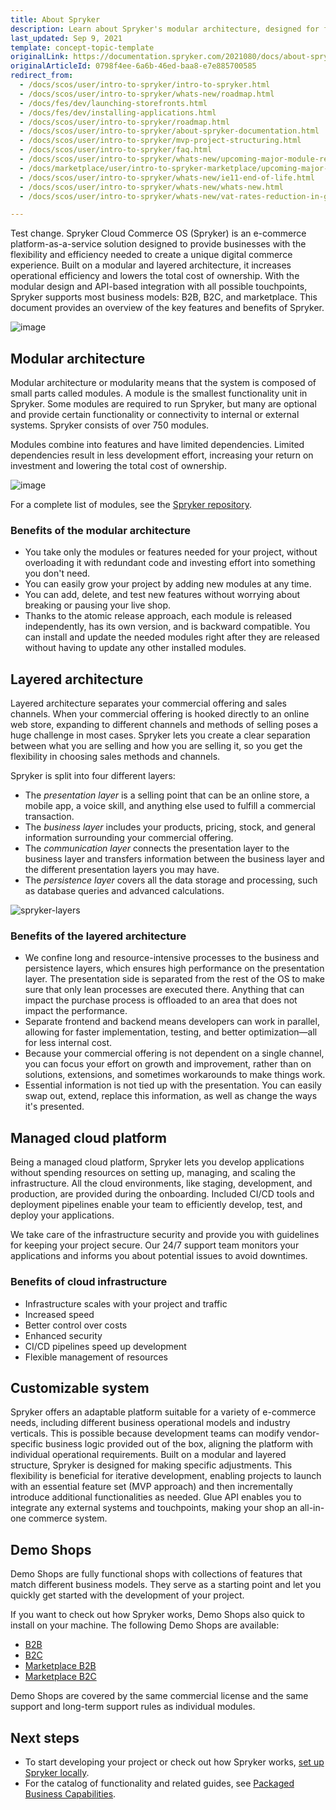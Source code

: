 ```yaml
---
title: About Spryker
description: Learn about Spryker's modular architecture, designed for flexible, scalable e-commerce solutions. This page covers its layered structure, customizable modules, and how it supports agile updates, reduced dependencies, and cost-efficient management for B2B, B2C, and marketplaces.
last_updated: Sep 9, 2021
template: concept-topic-template
originalLink: https://documentation.spryker.com/2021080/docs/about-spryker
originalArticleId: 0798f4ee-6a6b-46ed-baa8-e7e885700585
redirect_from:
  - /docs/scos/user/intro-to-spryker/intro-to-spryker.html
  - /docs/scos/user/intro-to-spryker/whats-new/roadmap.html
  - /docs/fes/dev/launching-storefronts.html
  - /docs/fes/dev/installing-applications.html
  - /docs/scos/user/intro-to-spryker/roadmap.html
  - /docs/scos/user/intro-to-spryker/about-spryker-documentation.html
  - /docs/scos/user/intro-to-spryker/mvp-project-structuring.html
  - /docs/scos/user/intro-to-spryker/faq.html
  - /docs/scos/user/intro-to-spryker/whats-new/upcoming-major-module-releases.html
  - /docs/marketplace/user/intro-to-spryker-marketplace/upcoming-major-module-releases.html
  - /docs/scos/user/intro-to-spryker/whats-new/ie11-end-of-life.html
  - /docs/scos/user/intro-to-spryker/whats-new/whats-new.html
  - /docs/scos/user/intro-to-spryker/whats-new/vat-rates-reduction-in-germany-between-july-2020-and-january-2021.html

---
```


Test change. Spryker Cloud Commerce OS (Spryker) is an e-commerce platform-as-a-service solution designed to provide businesses with the flexibility and efficiency needed to create a unique digital commerce experience. Built on a modular and layered architecture, it increases operational efficiency and lowers the total cost of ownership. With the modular design and API-based integration with all possible touchpoints, Spryker supports most business models: B2B, B2C, and marketplace. This document provides an overview of the key features and benefits of Spryker.

![image](https://spryker.s3.eu-central-1.amazonaws.com/docs/About/About+Spryker/Spryker-OS-Overview-RGB-JULY19_Spryker-OS-Overview.png)


## Modular architecture

Modular architecture or modularity means that the system is composed of small parts called modules. A module is the smallest functionality unit in Spryker. Some modules are required to run Spryker, but many are optional and  provide certain functionality or connectivity to internal or external systems. Spryker consists of over 750 modules.

Modules combine into features and have limited dependencies. Limited dependencies result in less development effort, increasing your return on investment and lowering the total cost of ownership.

![image](https://spryker.s3.eu-central-1.amazonaws.com/docs/About/About+Spryker/modularity_transparent.png)

For a complete list of modules, see the [Spryker repository](https://github.com/spryker).

### Benefits of the modular architecture

* You take only the modules or features needed for your project, without overloading it with redundant code and investing effort into something you don't need.
* You can easily grow your project by adding new modules at any time.
* You can add, delete, and test new features without worrying about breaking or pausing your live shop.
* Thanks to the atomic release approach, each module is released independently, has its own version, and is backward compatible. You can install and update the needed modules right after they are released without having to update any other installed modules.

## Layered architecture

Layered architecture separates your commercial offering and sales channels. When your commercial offering is hooked directly to an online web store, expanding to different channels and methods of selling poses a huge challenge in most cases. Spryker lets you create a clear separation between what you are selling and how you are selling it, so you get the flexibility in choosing sales methods and channels.

Spryker is split into four different layers:

* The *presentation layer* is a selling point that can be an online store, a mobile app, a voice skill, and anything else used to fulfill a commercial transaction.
* The *business layer* includes your products, pricing, stock, and general information surrounding your commercial offering.
* The *communication layer* connects the presentation layer to the business layer and transfers information between the business layer and the different presentation layers you may have.
* The *persistence layer* covers all the data storage and processing, such as database queries and advanced calculations.

![spryker-layers](https://spryker.s3.eu-central-1.amazonaws.com/docs/About/About+Spryker/spryker_layers_s.png)


### Benefits of the layered architecture

* We confine long and resource-intensive processes to the business and persistence layers, which ensures high performance on the presentation layer. The presentation side is separated from the rest of the OS to make sure that only lean processes are executed there. Anything that can impact the purchase process is offloaded to an area that does not impact the performance.
* Separate frontend and backend means developers can work in parallel, allowing for faster implementation, testing, and better optimization—all for less internal cost.
* Because your commercial offering is not dependent on a single channel, you can focus your effort on growth and improvement, rather than on solutions, extensions, and sometimes workarounds to make things work.
* Essential information is not tied up with the presentation. You can easily swap out, extend, replace this information, as well as change the ways it's presented.


## Managed cloud platform

Being a managed cloud platform, Spryker lets you develop applications without spending resources on setting up, managing, and scaling the infrastructure. All the cloud environments, like staging, development, and production, are provided during the onboarding. Included CI/CD tools and deployment pipelines enable your team to efficiently develop, test, and deploy your applications.

We take care of the infrastructure security and provide you with guidelines for keeping your project secure. Our 24/7 support team monitors your applications and informs you about potential issues to avoid downtimes.  

### Benefits of cloud infrastructure

* Infrastructure scales with your project and traffic
* Increased speed
* Better control over costs
* Enhanced security
* CI/CD pipelines speed up development
* Flexible management of resources

## Customizable system

Spryker offers an adaptable platform suitable for a variety of e-commerce needs, including different business operational models and industry verticals. This is possible because development teams can modify vendor-specific business logic provided out of the box, aligning the platform with individual operational requirements. Built on a modular and layered structure, Spryker is designed for making specific adjustments. This flexibility is beneficial for iterative development, enabling projects to launch with an essential feature set (MVP approach) and then incrementally introduce additional functionalities as needed. Glue API enables you to integrate any external systems and touchpoints, making your shop an all-in-one commerce system.

## Demo Shops

Demo Shops are fully functional shops with collections of features that match different business models. They serve as a starting point and let you quickly get started with the development of your project.

If you want to check out how Spryker works, Demo Shops also quick to install on your machine. The following Demo Shops are available:

* [B2B](/docs/about/all/b2b-suite.html)
* [B2C](/docs/about/all/b2c-suite.html)
* [Marketplace B2B](/docs/about/all/spryker-marketplace/marketplace-b2b-suite.html)
* [Marketplace B2C](/docs/about/all/spryker-marketplace/marketplace-b2c-suite.html)

Demo Shops are covered by the same commercial license and the same support and long-term support rules as individual modules.

## Next steps

* To start developing your project or check out how Spryker works, [set up Spryker locally](/docs/dg/dev/set-up-spryker-locally/set-up-spryker-locally.html).
* For the catalog of functionality and related guides, see [Packaged Business Capabilities](/docs/pbc/all/pbc.html).
